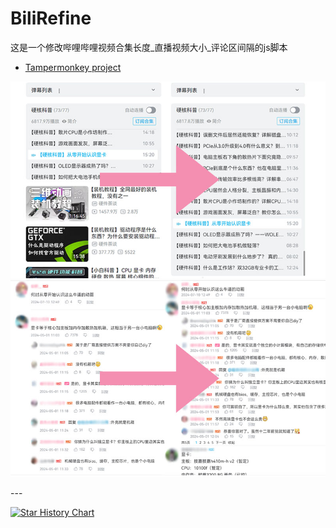 # BiliRefine

这是一个修改哔哩哔哩视频合集长度_直播视频大小_评论区间隔的js脚本

* [Tampermonkey project](https://greasyfork.org/zh-CN/scripts/480765-%E5%93%94%E5%93%A9%E5%93%94%E5%93%A9%E8%A7%86%E9%A2%91%E5%88%97%E8%A1%A8%E5%A2%9E%E5%BC%BA?locale_override=1)

<p align="center">
    <img src=".picture/videoListHightComparison.jpg">
    <img src=".picture/commentSectionSpacingComparison.jpg">
</p>
---

[![Star History Chart](https://api.star-history.com/svg?repos=UnfiniSmile/BiliRefine&type=Date)](https://star-history.com/#UnfiniSmile/BiliRefine&Date)
